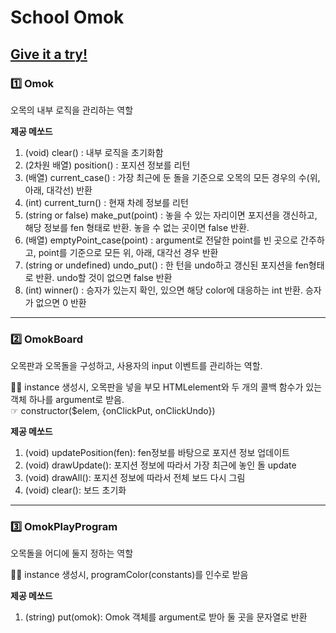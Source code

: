 # School Omok
## [Give it a try!](https://habibi03336.github.io/schoolOmok/)

### 1️⃣ Omok
오목의 내부 로직을 관리하는 역할  

__제공 메쏘드__
1. (void) clear() : 내부 로직을 초기화함
1. (2차원 배열) position() : 포지션 정보를 리턴
1. (배열) current_case() : 가장 최근에 둔 돌을 기준으로 오목의 모든 경우의 수(위,아래, 대각선) 반환
1. (int) current_turn() : 현재 차례 정보를 리턴
1. (string or false) make_put(point) : 놓을 수 있는 자리이면 포지션을 갱신하고, 해당 정보를 fen 형태로 반환. 놓을 수 없는 곳이면 false 반환.
1. (배열) emptyPoint_case(point) : argument로 전달한 point를 빈 곳으로 간주하고, point를 기준으로 모든 위, 아래, 대각선 경우 반환
1. (string or undefined) undo_put() : 한 턴을 undo하고 갱신된 포지션을 fen형태로 반환. undo할 것이 없으면 false 반환
1. (int) winner() : 승자가 있는지 확인, 있으면 해당 color에 대응하는 int 반환. 승자가 없으면 0 반환

---

### 2️⃣ OmokBoard
오목판과 오목돌을 구성하고, 사용자의 input 이벤트를 관리하는 역할.


🙋🏻 instance 생성시, 오목판을 넣을 부모 HTMLelement와 두 개의 콜백 함수가 있는 객체 하나를 argument로 받음.  
☞ constructor($elem, {onClickPut, onClickUndo})

__제공 메쏘드__
 1. (void) updatePosition(fen): fen정보를 바탕으로 포지션 정보 업데이트
 1. (void) drawUpdate(): 포지션 정보에 따라서 가장 최근에 놓인 돌 update 
 1. (void) drawAll(): 포지션 정보에 따라서 전체 보드 다시 그림
 1. (void) clear(): 보드 초기화

---

### 3️⃣ OmokPlayProgram
오목돌을 어디에 둘지 정하는 역할

🙋🏻 instance 생성시, programColor(constants)를 인수로 받음

__제공 메쏘드__
1. (string) put(omok): Omok 객체를 argument로 받아 둘 곳을 문자열로 반환
